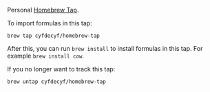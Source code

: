 Personal [Homebrew Tap](https://github.com/mxcl/homebrew/wiki/Homebrew-0.9).

To import formulas in this tap:

    brew tap cyfdecyf/homebrew-tap

After this, you can run `brew install` to install formulas in this tap. For example `brew install cow`.

If you no longer want to track this tap:

    brew untap cyfdecyf/homebrew-tap
